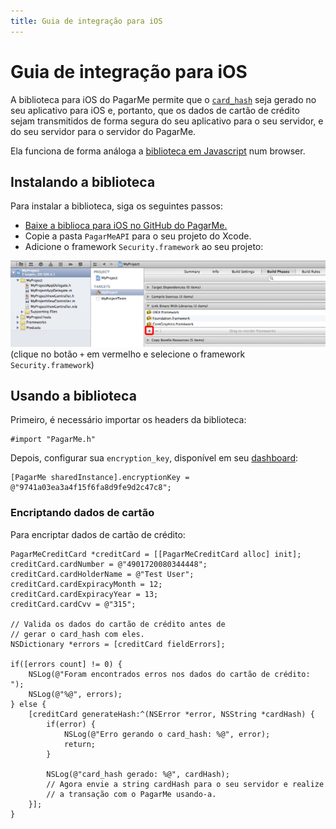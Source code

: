 ```yaml
---
title: Guia de integração para iOS
---
```


<script>
Rainbow.extend('objective-c', [
	{
		'name': 'string',
		'pattern': /@"[^"]*"/g
	},
	{
		'name': 'keyword',
		'pattern': /sharedInstance|alloc|init|NSError|NSString|[a-zA-Z0-9]*:/g
	}
]);
</script>

# Guia de integração para iOS

A biblioteca para iOS do PagarMe permite que o [`card_hash`](/restful-api/card-hash) seja gerado no seu aplicativo para iOS e, portanto, que os dados de cartão de crédito sejam transmitidos de forma segura do seu aplicativo para o seu servidor, e do seu servidor para o servidor do PagarMe.

Ela funciona de forma análoga a [biblioteca em Javascript](/apis/javascript) num browser.

## Instalando a biblioteca

Para instalar a biblioteca, siga os seguintes passos:

- [Baixe a biblioca para iOS no GitHub do PagarMe.](https://github.com/PagarMe/pagarme-ios/archive/master.zip)
- Copie a pasta `PagarMeAPI` para o seu projeto do Xcode.
- Adicione o framework `Security.framework` ao seu projeto:

![](/assets/images/screenshots/xcode_add_framework.png)
(clique no botão `+` em vermelho e selecione o framework `Security.framework`)

## Usando a biblioteca

Primeiro, é necessário importar os headers da biblioteca:

<pre><code data-language="css">#import "PagarMe.h"</code></pre>

Depois, configurar sua `encryption_key`, disponível em seu [dashboard](http://dashboard.pagar.me/):

<pre><code data-language="objective-c">[PagarMe sharedInstance].encryptionKey = @"9741a03ea3a4f15f6fa8d9fe9d2c47c8";
</code></pre>

### Encriptando dados de cartão

Para encriptar dados de cartão de crédito:

<pre><code data-language="objective-c">PagarMeCreditCard *creditCard = [[PagarMeCreditCard alloc] init];
creditCard.cardNumber = @"4901720080344448";
creditCard.cardHolderName = @"Test User";
creditCard.cardExpiracyMonth = 12;
creditCard.cardExpiracyYear = 13;
creditCard.cardCvv = @"315";

// Valida os dados do cartão de crédito antes de
// gerar o card_hash com eles.
NSDictionary *errors = [creditCard fieldErrors];

if([errors count] != 0) {
    NSLog(@"Foram encontrados erros nos dados do cartão de crédito: ");
    NSLog(@"%@", errors);
} else {
    [creditCard generateHash:^(NSError *error, NSString *cardHash) {
        if(error) {
            NSLog(@"Erro gerando o card_hash: %@", error);
            return;
        }

        NSLog(@"card_hash gerado: %@", cardHash);
        // Agora envie a string cardHash para o seu servidor e realize
        // a transação com o PagarMe usando-a.
    }];
}
</code></pre>
